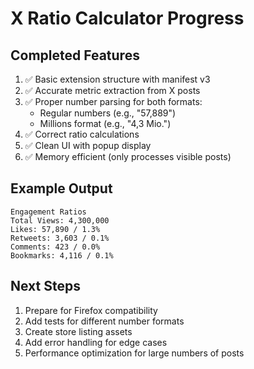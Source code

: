 # X Ratio Calculator Progress

## Completed Features
1. ✅ Basic extension structure with manifest v3
2. ✅ Accurate metric extraction from X posts
3. ✅ Proper number parsing for both formats:
   - Regular numbers (e.g., "57,889")
   - Millions format (e.g., "4,3 Mio.")
4. ✅ Correct ratio calculations
5. ✅ Clean UI with popup display
6. ✅ Memory efficient (only processes visible posts)

## Example Output
```
Engagement Ratios
Total Views: 4,300,000
Likes: 57,890 / 1.3%
Retweets: 3,603 / 0.1%
Comments: 423 / 0.0%
Bookmarks: 4,116 / 0.1%
```

## Next Steps
1. Prepare for Firefox compatibility
2. Add tests for different number formats
3. Create store listing assets
4. Add error handling for edge cases
5. Performance optimization for large numbers of posts
